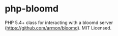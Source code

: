php-bloomd
==========

PHP 5.4+ class for interacting with a bloomd server (https://github.com/armon/bloomd).  MIT Licensed.
